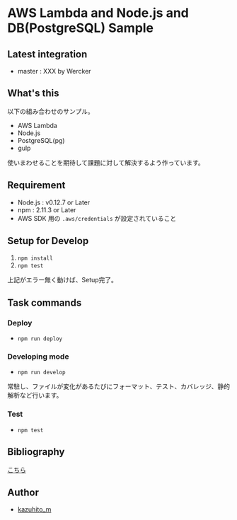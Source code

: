 # AWS Lambda and Node.js and DB(PostgreSQL) Sample

## Latest integration

+ master : XXX by Wercker

## What's this

以下の組み合わせのサンプル。

- AWS Lambda
- Node.js
- PostgreSQL(pg)
- gulp

使いまわせることを期待して課題に対して解決するよう作っています。

## Requirement

- Node.js : v0.12.7  or Later
- npm : 2.11.3  or Later
- AWS SDK 用の `.aws/credentials` が設定されていること

## Setup for Develop

1. `npm install`
0. `npm test`

上記がエラー無く動けば、Setup完了。

## Task commands

### Deploy

- `npm run deploy`

### Developing mode

- `npm run develop`

常駐し、ファイルが変化があるたびにフォーマット、テスト、カバレッジ、静的解析など行います。

### Test

- `npm test`

## Bibliography

[こちら](./doc/REFERENCE_PUBS.md)

## Author

+ [kazuhito_m](https://twitter.com/kazuhito_m)
